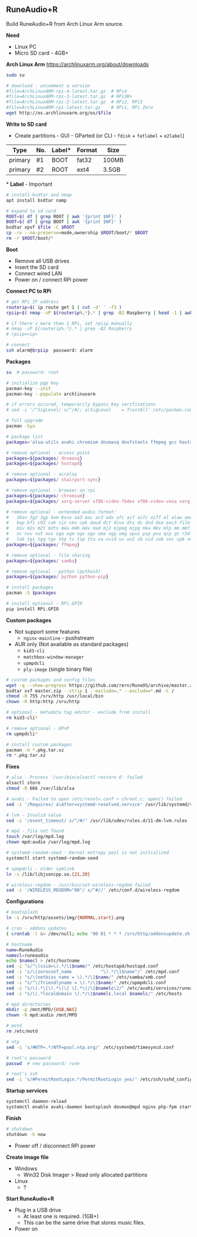 RuneAudio+R
---
Build RuneAudio+R from Arch Linux Arm source.

**Need**
- Linux PC
- Micro SD card - 4GB+

**Arch Linux Arm** https://archlinuxarm.org/about/downloads
```sh
sudo su

# download - uncomment a version
#file=ArchLinuxARM-rpi-4-latest.tar.gz  # RPi4
#file=ArchLinuxARM-rpi-3-latest.tar.gz  # RPi3B+
#file=ArchLinuxARM-rpi-2-latest.tar.gz  # RPi2, RPi3
#file=ArchLinuxARM-rpi-latest.tar.gz    # RPi1, RPi Zero
wget http://os.archlinuxarm.org/os/$file
```

**Write to SD card**
- Create partitions - GUI - GParted (or CLI - `fdisk` + `fatlabel` + `e2label`)

| Type    | No. | Label* | Format | Size     |
|---------|-----|--------|--------|----------|
| primary | #1  | BOOT   | fat32  | 100MB    |
| primary | #2  | ROOT   | ext4   | 3.5GB    |

\* **Label** - Important

```sh
# install bsdtar and nmap
apt install bsdtar namp

# expand to sd card
ROOT=$( df | grep ROOT | awk '{print $NF}' )
BOOT=$( df | grep BOOT | awk '{print $NF}' )
bsdtar xpvf $file -C $ROOT
cp -rv --no-preserve=mode,ownership $ROOT/boot/* $BOOT
rm -r $ROOT/boot/*
```

**Boot**
- Remove all USB drives
- Insert the SD card
- Connect wired LAN
- Power on / connect RPi power

**Connect PC to RPi**
```sh
# get RPi IP address
routerip=$( ip route get 1 | cut -d' ' -f3 )
rpiip=$( nmap -sP ${routerip%.*}.* | grep -B2 Raspberry | head -1 | awk '{print $NF}' )

# if there's more than 1 RPi, set rpiip manually
# nmap -sP ${routerip%.*}.* | grep -B2 Raspberry
# rpiip=<ip>

# connect
ssh alarm@$rpiip  password: alarm
```

**Packages**
```sh
su  # password: root

# initialize pgp key
pacman-key --init
pacman-key --populate archlinuxarm

# if errors occured, temporarily bypass key verifications
# sed -i '/^SigLevel/ s/^/#/; a\SigLevel    = TrustAll' /etc/pacman.conf

# full upgrade
pacman -Syu

# package list
packages='alsa-utils avahi chromium dnsmasq dosfstools ffmpeg gcc hostapd ifplugd mpd mpc nfs-utils parted php-fpm python python-pip samba shairport-sync sudo udevil wget xorg-server xf86-video-fbdev xf86-video-vesa xorg-xinit'

# remove optional - access point
packages=${packages/ dnsmasq}
packages=${packages/ hostapd}

# remove optional - airplay
packages=${packages/ shairport-sync}

# remove optional - browser on rpi
packages=${packages/ chromium}
packages=${packages/ xorg-server xf86-video-fbdev xf86-video-vesa xorg-xinit}

# remove optional - extended audio format:
#   16sv 3g2 3gp 4xm 8svx aa3 aac ac3 adx afc aif aifc aiff al alaw amr anim apc ape asf atrac au aud avi avm2 avs 
#   bap bfi c93 cak cin cmv cpk daud dct divx dts dv dvd dxa eac3 film flac flc fli fll flx flv g726 gsm gxf iss 
#   m1v m2v m2t m2ts m4a m4b m4v mad mj2 mjpeg mjpg mka mkv mlp mm mmf mov mp+ mp1 mp2 mp3 mp4 mpc mpeg mpg mpga mpp mpu mve mvi mxf 
#   nc nsv nut nuv oga ogm ogv ogx oma ogg omg opus psp pva qcp qt r3d ra ram rl2 rm rmvb roq rpl rvc shn smk snd sol son spx str swf 
#   tak tgi tgq tgv thp ts tsp tta xa xvid uv uv2 vb vid vob voc vp6 vmd wav webm wma wmv wsaud wsvga wv wve
packages=${packages/ ffmpeg}

# remove optional - file sharing
packages=${packages/ samba}

# remove optional - python (python3)
packages=${packages/ python python-pip}

# install packages
pacman -S $packages

# install optional - RPi.GPIO
pip install RPi.GPIO
```

**Custom packages**
- Not support some features
	- `nginx-mainline` - pushstream
- AUR only (Not available as standard packages)
	- `kid3-cli`
	- `matchbox-window-manager`
	- `upmpdcli`
	- `ply-image` (single binary file)
```sh
# custom packages and config files
wget -q --show-progress https://github.com/rern/RuneOS/archive/master.zip
bsdtar xvf master.zip --strip 1 --exclude=.* --exclude=*.md -C /
chmod -R 755 /srv/http /usr/local/bin
chown -R http:http /srv/http

# optional - metadata tag editor - exclude from install
rm kid3-cli*

# remove optional - UPnP
rm upmpdcli*

# install custom packages
pacman -U *.pkg.tar.xz
rm *.pkg.tar.xz
```

**Fixes**
```sh
# alsa - Process '/usr/bin/alsactl restore 0' failed
alsactl store
chmod -R 666 /var/lib/alsa

# avahi - Failed to open /etc/resolv.conf + chroot.c: open() failed
sed -i '/Requires/ a\After=systemd-resolved.service' /usr/lib/systemd/system/avahi-daemon.service

# lvm - Invalid value
sed -i '/event_timeout/ s/^/#/' /usr/lib/udev/rules.d/11-dm-lvm.rules

# mpd - file not found
touch /var/log/mpd.log
chown mpd:audio /var/log/mpd.log

# systemd-random-seed - Kernel entropy pool is not initialized
systemctl start systemd-random-seed

# upmpdcli - older symlink
ln -s /lib/libjsoncpp.so.{21,20}

# wireless-regdom - /usr/bin/set-wireless-regdom failed
sed -i '/WIRELESS_REGDOM="00"/ s/^#//' /etc/conf.d/wireless-regdom
```

**Configurations**
```sh
# bootsplash
ln -s /srv/http/assets/img/{NORMAL,start}.png

# cron - addons updates
( crontab -l &> /dev/null; echo '00 01 * * * /srv/http/addonsupdate.sh &' ) | crontab -

# hostname
name=RuneAudio
namecl=runeaudio
echo $namecl > /etc/hostname
sed -i "s/^\(ssid=\).*/\1$name/" /etc/hostapd/hostapd.conf
sed -i 's/\(zeroconf_name           "\).*/\1$name"/' /etc/mpd.conf
sed -i "s/\(netbios name = \).*/\1$name/" /etc/samba/smb.conf
sed -i "s/^\(friendlyname = \).*/\1$name/" /etc/upmpdcli.conf
sed -i "s/\(.*\[\).*\(\] \[.*\)/\1$namelc\2/" /etc/avahi/services/runeaudio.service
sed -i "s/\(.*localdomain \).*/\1$namelc.local $namelc/" /etc/hosts

# mpd directories
mkdir -p /mnt/MPD/{USB,NAS}
chown -R mpd:audio /mnt/MPD

# motd
rm /etc/motd

# ntp
sed -i 's/#NTP=.*/NTP=pool.ntp.org/' /etc/systemd/timesyncd.conf

# root's password
passwd  # new password: rune

# root's ssh
sed -i 's/#PermitRootLogin.*/PermitRootLogin yes/' /etc/ssh/sshd_config
```

**Startup services**
```sh
systemctl daemon-reload
systemctl enable avahi-daemon bootsplash devmon@mpd nginx php-fpm startup
```

**Finish**
```sh
# shutdown
shutdown -h now
```
- Power off / disconnect RPi power

**Create image file**
- Windows
	- Win32 Disk Imager > Read only allocated partitions
- Linux
	- ?

**Start RuneAudio+R**
- Plug in a USB drive
	- At least one is required. (1GB+)
	- This can be the same drive that stores music files.
- Power on
